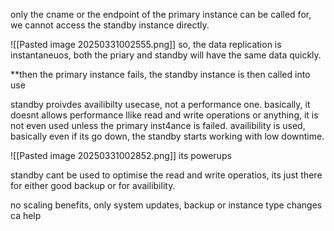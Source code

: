 only the cname or the endpoint of the primary instance can be called for, we cannot access the standby instance directly.

![[Pasted image 20250331002555.png]]
so, the data replication is instantaneuos, both the priary and standby will have the same data quickly.

**then the primary instance fails, the standby instance is then called into use

standby proivdes availibilty usecase, not a performance one.
basically, it doesnt allows performance llike read and write operations or anything, it is not even used unless the primary inst4ance is failed. 
availibility is used, basically even if its go down, the standby starts working with low downtime.

![[Pasted image 20250331002852.png]]
its powerups

standby cant be used to optimise the read and write operatios, its just there for either good backup or for availibility.

no scaling benefits, only system updates, backup or instance type changes ca help